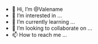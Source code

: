 - 👋 Hi, I’m @Valename
- 👀 I’m interested in ...
- 🌱 I’m currently learning ...
- 💞️ I’m looking to collaborate on ...
- 📫 How to reach me ...

<!---
Valename/Valename is a ✨ special ✨ repository because its `README.md` (this file) appears on your GitHub profile.
You can click the Preview link to take a look at your changes.
--->
